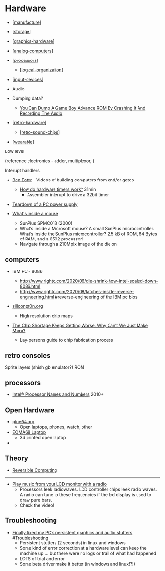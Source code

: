 Hardware
========

* [[manufacture]]
* [[storage]]
* [[graphics-hardware]]
* [[analog-computers]]
* [[processors]]
    * [[logical-organization]]
* [[input-devices]]
* Audio
* Dumping data?
    * [You Can Dump A Game Boy Advance ROM By Crashing It And Recording The Audio](https://www.timeextension.com/news/2024/01/you-can-dump-a-game-boy-advance-rom-by-crashing-it-and-recording-the-audio?utm_campaign=promoted-articles&utm_medium=homepage-listing&utm_source=nintendolife.com)

* [[retro-hardware]]
    * [[retro-sound-chips]]

* [[wearable]]

Low level

(reference electronics - adder, multiplexor, )

Interupt handlers

* [Ben Eater](https://www.youtube.com/c/BenEater) - Videos of building computers from and/or gates
    * [How do hardware timers work?](https://www.youtube.com/watch?v=g_koa00MBLg) 31min
        * Assembler interupt to drive a 32bit timer

* [Teardown of a PC power supply ](https://www.righto.com/2021/05/teardown-of-pc-power-supply.html)

* [What's inside a mouse](https://twitter.com/Siliconinsid/status/1432796585390485505)
    * SunPlus SPMC01B (2000)
    * What’s inside a Microsoft mouse? A small SunPlus microcontroller. What’s inside the SunPlus microcontroller? 2.5 kB of ROM, 64 Bytes of RAM, and a 6502 processor!
    * Navigate through a 210Mpix image of the die on

computers
---------

* IBM PC - 8086
    * http://www.righto.com/2020/06/die-shrink-how-intel-scaled-down-8086.html
    * http://www.righto.com/2020/08/latches-inside-reverse-engineering.html #reverse-engineering of the IBM pc bios

* [siliconpr0n.org](https://siliconpr0n.org/)
    * High resolution chip maps

* [The Chip Shortage Keeps Getting Worse. Why Can’t We Just Make More?](https://www.bloomberg.com/graphics/2021-chip-production-why-hard-to-make-semiconductors/)
    * Lay-persons guide to chip fabrication process

retro consoles
--------------

Sprite layers (shish gb emulator?)
ROM

processors
----------

* [Intel® Processor Names and Numbers](https://www.intel.com/content/www/us/en/processors/processor-numbers.html) 2010+

Open Hardware
-------------

* [pine64.org](https://www.pine64.org/)
    * Open laptops, phones, watch, other
* [EOMA68 Laptop](https://www.linux-magazine.com/Online/Features/A-Free-Laptop-Project)
    * 3d printed open laptop
* 

Theory
------

* [Reversible Computing](https://en.wikipedia.org/wiki/Reversible_computing)

---

* [Play music from your LCD monitor with a radio](https://github.com/luamfb/tempest-lcd)
    * Processors leek radiowaves. LCD controller chips leek radio waves. A radio can tune to these frequencies if the lcd display is used to draw pure bars.
    * Check the video!

Troubleshooting
---------------

* [Finally fixed my PC’s persistent graphics and audio stutters](https://www.ctrl.blog/entry/troubleshoot-stuttering.html) #Troubleshooting
    * Persistent stutters (2 seconds) in linux and windows
    * Some kind of error correction at a hardware level can keep the machine up ... but there were no logs or trail of what had happened
    * LOTS of trial and error
    * Some beta driver make it better (in windows and linux!?!)

[//begin]: # "Autogenerated link references for markdown compatibility"
[manufacture]: manufacture.md "Manufacture"
[storage]: storage.md "Storage"
[graphics-hardware]: graphics-hardware.md "Graphics Hardware"
[analog-computers]: analog-computers.md "Analog Computers"
[processors]: processors.md "Processors"
[logical-organization]: logical-organization.md "Logical Organization"
[input-devices]: input-devices.md "input-devices"
[retro-hardware]: retro-hardware.md "Retro Hardware"
[retro-sound-chips]: retro-sound-chips.md "Retro Sound Chips"
[wearable]: wearable.md "Wearable"
[//end]: # "Autogenerated link references"